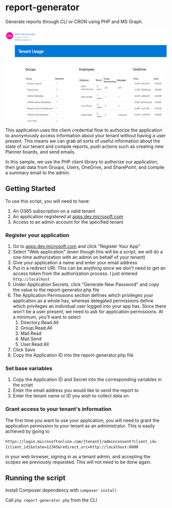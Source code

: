 # report-generator
Generate reports through CLI or CRON using PHP and MS Graph.

![Generated Email Report](screenshot.PNG)

This application uses the client credential flow to authorize the application to anonymously access information about your tenant without having a user present. This means we can grab all sorts of useful information about the state of our tenant and compile reports, push actions such as creating new Planner boards, and send emails.

In this sample, we use the PHP client library to authorize our application, then grab data from Groups, Users, OneDrive, and SharePoint, and compile a summary email to the admin.

## Getting Started
To use this script, you will need to have:
1. An O365 subscription on a valid tenant
2. An application registered at [apps.dev.microsoft.com](apps.dev.microsoft.com)
3. Access to an admin account for the specified tenant

### Register your application
1. Go to [apps.dev.microsoft.com](apps.dev.microsoft.com) and click "Register Your App"
2. Select "Web application" (even though this will be a script, we will do a one-time authorization with an admin on behalf of your tenant)
3. Give your application a name and enter your email address
4. Put in a redirect URI. This can be anything since we don't need to get an access token from the authorization process. I just entered ```http://localhost```
5. Under Application Secrets, click "Generate New Password" and copy the value to the report-generator.php file
6. The Application Permissions section defines which privileges your application as a whole has, whereas delegated permissions define which privileges an individual user logged into your app has. Since there won't be a user present, we need to ask for application permissions. At a minimum, you'll want to select
    1. Directory.Read.All
    2. Group.Read.All
    3. Mail.Read
    4. Mail.Send
    5. User.Read.All
7. Click Save
8. Copy the Application ID into the report-generator.php file

### Set base variables
1. Copy the Application ID and Secret into the corresponding variables in the script
2. Enter the email address you would like to send the report to
3. Enter the tenant name or ID you wish to collect data on

### Grant access to your tenant's information
The first time you want to use your application, you will need to grant the application permission to your tenant as an administrator. This is easily achieved by going to 

```https://login.microsoftonline.com/{tenant}/adminconsent?client_id={client_id}&state=12345&redirect_uri=http://localhost:8000```

in your web browser, signing in as a tenant admin, and accepting the scopes we previously requested. This will not need to be done again.

## Running the script
Install Composer dependency with ```composer install```

Call ```php report-generator.php``` from the CLI

